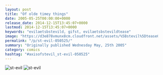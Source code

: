 ```yaml
---
layout: post
title: "Of olde timey things"
date: 2005-05-25T00:00:00+0000
release_date: 2014-12-15T13:45:07+0000
lastmod: 2014-12-15T13:45:07+0000
keywords: "evilaetsbstevild, gifst, evilaetsbstevildtease"
image: "https://d3e878vmunx8cm.cloudfront.net/assets/%5Bstevil%5Dtease05-25-05.gif"
permalink: "/p/st-evil-050525/"
summary: "Originally published Wednesday May, 25th 2005"
category: comics
hashtag: "#axisofstevil_st-evil-050525"
---
```


![st-evil](https://d3e878vmunx8cm.cloudfront.net/assets/%5Bstevil%5Dtease05-25-05.gif)
![st-evil](https://d3e878vmunx8cm.cloudfront.net/assets/%5Bstevil%5D05-25-05.gif)
